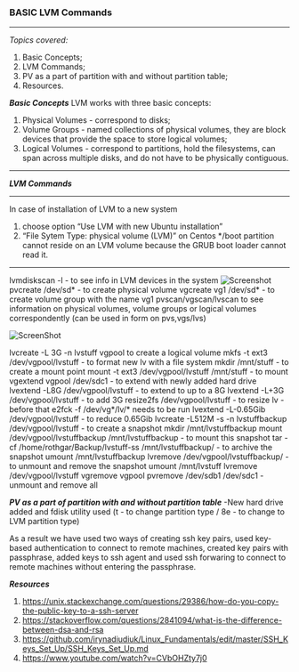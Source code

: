 

### **BASIC LVM Commands** ###
-------
*Topics covered:*
1. Basic Concepts;
2. LVM Commands;
2. PV as a part of partition with and without partition table;
3. Resources.


***Basic Concepts***
LVM works with three basic concepts:
1. Physical Volumes - correspond to disks; 
2. Volume Groups - named collections of physical volumes, they are block devices that provide the space to store logical volumes;
3. Logical Volumes - correspond to partitions, hold the filesystems, can span across multiple disks, and do not have to be physically contiguous.
_______________________________________________________________________________________________________________________________________

***LVM Commands***
_______________________________________________________________________________________________________________________________________

In case of installation of LVM to a new system
1. choose option “Use LVM with new Ubuntu installation” 
2. “File Sytem Type: physical volume (LVM)” on Centos 
*/boot partition cannot reside on an LVM volume because the GRUB boot loader cannot read it.
______________________________________________________________________________________________________________________________________
lvmdiskscan -l -  to see info in LVM devices in the system ![Screenshot](https://github.com/irynadiudiuk/Linux_Fundamentals/blob/master/LVM/lvm.PNG)
pvcreate /dev/sd* -  to create physical volume
vgcreate vg1 /dev/sd* - to create volume group with the name vg1
pvscan/vgscan/lvscan to see information on physical volumes, volume groups or logical volumes correspondently (can be used in form on pvs,vgs/lvs)

![ScreenShot](https://github.com/irynadiudiuk/Linux_Fundamentals/blob/master/LVM/vgs.PNG)

lvcreate -L 3G -n lvstuff vgpool to create a logical volume
mkfs -t ext3 /dev/vgpool/lvstuff - to format new lv with a file system
mkdir /mnt/stuff  - to create a mount point
mount -t ext3 /dev/vgpool/lvstuff /mnt/stuff - to mount
vgextend vgpool /dev/sdc1 - to extend with newly added hard drive
lvextend -L8G /dev/vgpool/lvstuff - to extend to up to a 8G
lvextend -L+3G /dev/vgpool/lvstuff - to add 3G
resize2fs /dev/vgpool/lvstuff - to resize lv - before that e2fck -f /dev/vg*/lv/* needs to be run
lvextend -L-0.65Gib /dev/vgpool/lvstuff - to reduce 0.65Gib
lvcreate -L512M -s -n lvstuffbackup /dev/vgpool/lvstuff - to create a snapshot
mkdir /mnt/lvstuffbackup
mount /dev/vgpool/lvstuffbackup /mnt/lvstuffbackup - to mount this snapshot
tar -cf /home/rothgar/Backup/lvstuff-ss /mnt/lvstuffbackup/ - to archive the snapshot
umount /mnt/lvstuffbackup
lvremove /dev/vgpool/lvstuffbackup/ - to unmount and remove the snapshot
umount /mnt/lvstuff
lvremove /dev/vgpool/lvstuff
vgremove vgpool
pvremove /dev/sdb1 /dev/sdc1 - unmount and remove all

 
 ***PV as a part of partition with and without partition table*** 
 -New hard drive added and fdisk utility used  (t - to change partition type / 8e - to change to LVM partition type)
 
 As a result we have used two ways of creating ssh key pairs, used key-based authentication to connect to remote machines, created key pairs with passphrase, added keys to ssh agent and used ssh forwaring to connect to remote machines without entering the passphrase.
 
 
 ***Resources***
 
 1. https://unix.stackexchange.com/questions/29386/how-do-you-copy-the-public-key-to-a-ssh-server
 2. https://stackoverflow.com/questions/2841094/what-is-the-difference-between-dsa-and-rsa
 3. https://github.com/irynadiudiuk/Linux_Fundamentals/edit/master/SSH_Keys_Set_Up/SSH_Keys_Set_Up.md
 4. https://www.youtube.com/watch?v=CVbOHZty7j0
 




